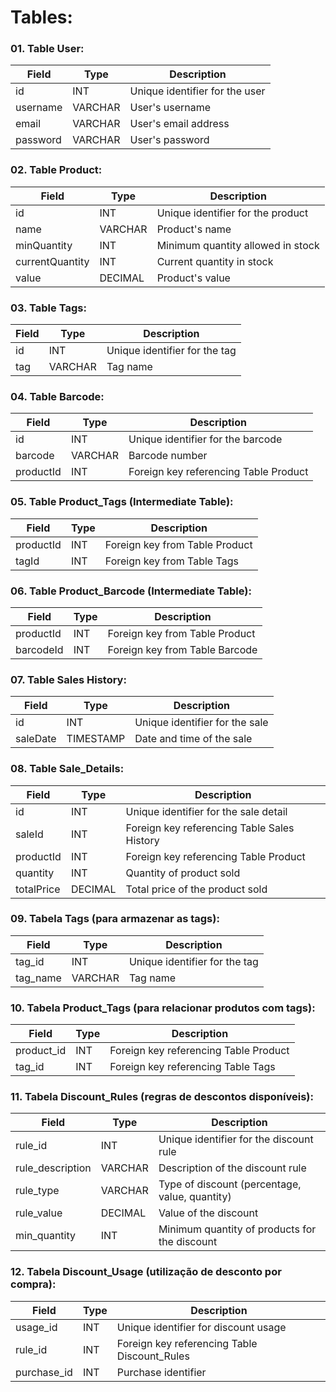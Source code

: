 # Tables:

### 01. Table User:

| Field    | Type    | Description                    |
|----------|---------|--------------------------------|
| id       | INT     | Unique identifier for the user |
| username | VARCHAR | User's username                |
| email    | VARCHAR | User's email address           |
| password | VARCHAR | User's password                |

### 02. Table Product:

| Field            | Type       | Description                                      |
|------------------|------------|--------------------------------------------------|
| id               | INT        | Unique identifier for the product                  |
| name             | VARCHAR    | Product's name                                    |
| minQuantity      | INT        | Minimum quantity allowed in stock                  |
| currentQuantity  | INT        | Current quantity in stock                          |
| value            | DECIMAL    | Product's value                                   |

### 03. Table Tags:

| Field   | Type     | Description               |
|---------|----------|---------------------------|
| id      | INT      | Unique identifier for the tag|
| tag     | VARCHAR  | Tag name                  |

### 04. Table Barcode:

| Field          | Type      | Description                            |
|----------------|-----------|----------------------------------------|
| id             | INT       | Unique identifier for the barcode       |
| barcode        | VARCHAR   | Barcode number                         |
| productId      | INT       | Foreign key referencing Table Product  |

### 05. Table Product_Tags (Intermediate Table):

| Field       | Type  | Description                             |
|-------------|-------|-----------------------------------------|
| productId   | INT   | Foreign key from Table Product           |
| tagId       | INT   | Foreign key from Table Tags              |

### 06. Table Product_Barcode (Intermediate Table):

| Field            | Type  | Description                       |
|------------------|-------|-----------------------------------|
| productId        | INT   | Foreign key from Table Product     |
| barcodeId        | INT   | Foreign key from Table Barcode     |

### 07. Table Sales History:

| Field          | Type      | Description                           |
|----------------|-----------|---------------------------------------|
| id             | INT       | Unique identifier for the sale         |
| saleDate       | TIMESTAMP | Date and time of the sale              |

### 08. Table Sale_Details:

| Field          | Type      | Description                              |
|----------------|-----------|------------------------------------------|
| id             | INT       | Unique identifier for the sale detail     |
| saleId         | INT       | Foreign key referencing Table Sales History |
| productId      | INT       | Foreign key referencing Table Product    |
| quantity       | INT       | Quantity of product sold                 |
| totalPrice     | DECIMAL   | Total price of the product sold          |

### 09. Tabela Tags (para armazenar as tags):

| Field   | Type     | Description               |
|---------|----------|---------------------------|
| tag_id  | INT      | Unique identifier for the tag|
| tag_name| VARCHAR  | Tag name                  |

### 10. Tabela Product_Tags (para relacionar produtos com tags):

| Field       | Type  | Description                             |
|-------------|-------|-----------------------------------------|
| product_id  | INT   | Foreign key referencing Table Product   |
| tag_id      | INT   | Foreign key referencing Table Tags      |

### 11. Tabela Discount_Rules (regras de descontos disponíveis):

| Field               | Type     | Description                             |
|---------------------|----------|-----------------------------------------|
| rule_id             | INT      | Unique identifier for the discount rule |
| rule_description    | VARCHAR  | Description of the discount rule        |
| rule_type           | VARCHAR  | Type of discount (percentage, value, quantity) |
| rule_value          | DECIMAL  | Value of the discount                    |
| min_quantity        | INT      | Minimum quantity of products for the discount |

### 12. Tabela Discount_Usage (utilização de desconto por compra):

| Field               | Type     | Description                                |
|---------------------|----------|--------------------------------------------|
| usage_id            | INT      | Unique identifier for discount usage        |
| rule_id             | INT      | Foreign key referencing Table Discount_Rules |
| purchase_id         | INT      | Purchase identifier                         |